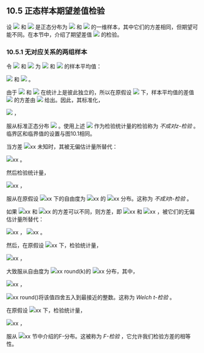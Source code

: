## 10.5 正态样本期望差值检验

设 <img src="http://latex.codecogs.com/gif.latex?\mathfrak{D}=\left\{x_1,\ldots,x_n\right\}" style="border:none;"> 和 <img src="http://latex.codecogs.com/gif.latex?\mathfrak{{D}'}=\left\{{x}'_1,\ldots,{x}'_{{n}'}\right\}" style="border:none;"> 是正态分布为 <img src="http://latex.codecogs.com/gif.latex?N(\mu,\sigma^{2})" style="border:none;"> 和 <img src="http://latex.codecogs.com/gif.latex?N({\mu}',\sigma^{2})" style="border:none;"> 的一维样本，其中它们的方差相同，但期望可能不同。在本节中，介绍了期望差值 <img src="http://latex.codecogs.com/gif.latex?\mu-{\mu}'" style="border:none;"> 的检验。

### 10.5.1 无对应关系的两组样本

令 <img src="http://latex.codecogs.com/gif.latex?\hat{\mu}" style="border:none;"> 和 <img src="http://latex.codecogs.com/gif.latex?{\hat{\mu}}'" style="border:none;"> 为 <img src="http://latex.codecogs.com/gif.latex?\mathfrak{D}=\left\{x_1,\ldots,x_n\right\}" style="border:none;"> 和 <img src="http://latex.codecogs.com/gif.latex?\mathfrak{{D}'}=\left\{{x}'_1,\ldots,{x}'_{{n}'}\right\}" style="border:none;"> 的样本平均值：  

 <img src="http://latex.codecogs.com/gif.latex?\hat{\mu}=\frac{1}{n}\sum_{i=1}^{n}x_{i}" style="border:none;"> 和 <img src="http://latex.codecogs.com/gif.latex?{\hat{\mu}}'=\frac{1}{{n}'}\sum_{i=1}^{{n}'}{x}'_{i}" style="border:none;"> 。  
 
由于 <img src="http://latex.codecogs.com/gif.latex?\mathfrak{D}=\left\{x_1,\ldots,x_n\right\}" style="border:none;"> 和 <img src="http://latex.codecogs.com/gif.latex?\mathfrak{{D}'}=\left\{{x}'_1,\ldots,{x}'_{{n}'}\right\}" style="border:none;"> 在统计上是彼此独立的，所以在原假设 <img src="http://latex.codecogs.com/gif.latex?\mu={\mu}'" style="border:none;"> 下，样本平均值的差值 <img src="http://latex.codecogs.com/gif.latex?\hat{\mu}-{\hat{\mu}}'" style="border:none;"> 的方差由 <img src="http://latex.codecogs.com/gif.latex?\sigma^{2}(\frac{1}{n}+\frac{1}{{n}'})" style="border:none;"> 给出。因此，其标准化，   

 <img src="http://latex.codecogs.com/gif.latex?z_{\mu}=\frac{\hat{\mu}-{\hat{\mu}}'}{\sqrt{\sigma^{2}(\frac{1}{n}+\frac{1}{{n}'})}}" style="border:none;"> ，  
 
服从标准正态分布 <img src="http://latex.codecogs.com/gif.latex?N(0,1)" style="border:none;"> 。使用上述 <img src="http://latex.codecogs.com/gif.latex?z_{\mu}" style="border:none;"> 作为检验统计量的检验称为 *不成对z-检验* 。临界区和临界值的设置与图10.1相同。  

当方差 <img src="http://latex.codecogs.com/gif.latex?在此插入Latex公式" style="border:none;">xx 未知时，其被无偏估计量所替代：  

 <img src="http://latex.codecogs.com/gif.latex?在此插入Latex公式" style="border:none;">xx 。  
 
然后检验统计量，  

 <img src="http://latex.codecogs.com/gif.latex?在此插入Latex公式" style="border:none;">xx ，  
 
服从在原假设 <img src="http://latex.codecogs.com/gif.latex?在此插入Latex公式" style="border:none;">xx 下的自由度为 <img src="http://latex.codecogs.com/gif.latex?在此插入Latex公式" style="border:none;">xx 的 <img src="http://latex.codecogs.com/gif.latex?在此插入Latex公式" style="border:none;">xx 分布。这称为 *不成对t-检验* 。  

如果 <img src="http://latex.codecogs.com/gif.latex?在此插入Latex公式" style="border:none;">xx 和 <img src="http://latex.codecogs.com/gif.latex?在此插入Latex公式" style="border:none;">xx 的方差可以不同，则方差，即 <img src="http://latex.codecogs.com/gif.latex?在此插入Latex公式" style="border:none;">xx 和 <img src="http://latex.codecogs.com/gif.latex?在此插入Latex公式" style="border:none;">xx ，被它们的无偏估计量所替代：  

 <img src="http://latex.codecogs.com/gif.latex?在此插入Latex公式" style="border:none;">xx ，
 <img src="http://latex.codecogs.com/gif.latex?在此插入Latex公式" style="border:none;">xx 。  
 
然后，在原假设 <img src="http://latex.codecogs.com/gif.latex?在此插入Latex公式" style="border:none;">xx 下，检验统计量，  

 <img src="http://latex.codecogs.com/gif.latex?在此插入Latex公式" style="border:none;">xx ，  
 
大致服从自由度为 <img src="http://latex.codecogs.com/gif.latex?在此插入Latex公式" style="border:none;">xx round(k)的 <img src="http://latex.codecogs.com/gif.latex?在此插入Latex公式" style="border:none;">xx 分布，其中，  

 <img src="http://latex.codecogs.com/gif.latex?在此插入Latex公式" style="border:none;">xx ，  
 
 <img src="http://latex.codecogs.com/gif.latex?在此插入Latex公式" style="border:none;">xx round()将该值四舍五入到最接近的整数。这称为 *Welch t-检验* 。  
 
在原假设 <img src="http://latex.codecogs.com/gif.latex?在此插入Latex公式" style="border:none;">xx 下，检验统计量，  

 <img src="http://latex.codecogs.com/gif.latex?在此插入Latex公式" style="border:none;">xx ，  
 
服从 <img src="http://latex.codecogs.com/gif.latex?在此插入Latex公式" style="border:none;">xx 节中介绍的F-分布。这被称为 *F-检验* ，它允许我们检验方差的相等性。





